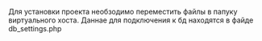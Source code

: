 Для установки проекта необзодимо переместить файлы в папуку виртуального хоста.
Даннае для подключения к бд находятся в файде db_settings.php
